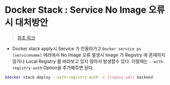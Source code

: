 # Docker Stack : Service No Image 오류시 대처방안

> [참조 링크](https://docs.docker.com/engine/reference/commandline/stack_deploy/)

* Docker stack apply시 Service 가 안올라가고 `Docker service ps [servicename]`  에러에서 No Image 오류 발생시 Image 가 Registry 에 존재하지 않거나 Local Registry 를 바라보고 있지 않아서 발생할수 있다. 이럴때는 `--with-registry-auth` Option을 추가해주면 된다.

```bash
$docker stack deploy --with-registry-auth -c [copose.yml] backend
```

